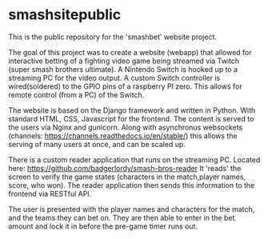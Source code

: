 # smashsitepublic

This is the public repository for the 'smashbet' website project.

The goal of this project was to create a website (webapp) that allowed for interactive betting of a fighting video game being streamed via Twitch (super smash brothers ultimate).
A Nintendo Switch is hooked up to a streaming PC for the video output. A custom Switch controller is wired(soldered) to the GPIO pins of a raspberry PI zero. This allows for remote control (from a PC) of the Switch.

The website is based on the Django framework and written in Python. With standard HTML, CSS, Javascript for the frontend.
The content is served to the users via Nginx and gunicorn. Along with asynchronus websockets (channels: https://channels.readthedocs.io/en/stable/) this allows the serving of many users at once, and can be scaled up.

There is a custom reader application that runs on the streaming PC. Located here: https://github.com/badgerlordy/smash-bros-reader
It 'reads' the screen to verify the game states (characters in the match,player names, score, who won). The reader application then sends this information to the frontend via RESTful API. 

The user is presented with the player names and characters for the match, and the teams they can bet on. They are then able to enter in the bet amount and lock it in before the pre-game timer runs out. 

